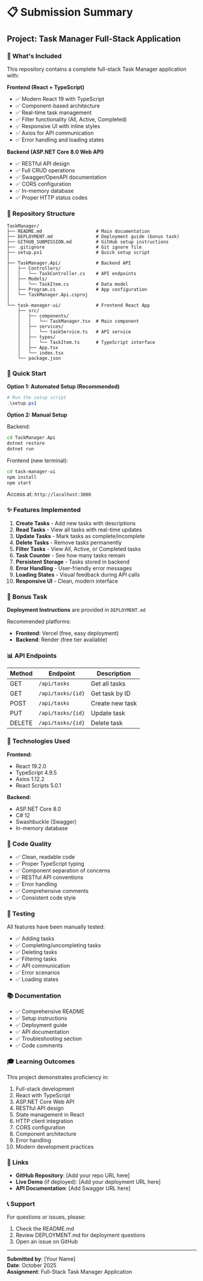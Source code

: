 # 📋 Submission Summary

## Project: Task Manager Full-Stack Application

### 🎯 What's Included

This repository contains a complete full-stack Task Manager application with:

**Frontend (React + TypeScript)**
- ✅ Modern React 19 with TypeScript
- ✅ Component-based architecture
- ✅ Real-time task management
- ✅ Filter functionality (All, Active, Completed)
- ✅ Responsive UI with inline styles
- ✅ Axios for API communication
- ✅ Error handling and loading states

**Backend (ASP.NET Core 8.0 Web API)**
- ✅ RESTful API design
- ✅ Full CRUD operations
- ✅ Swagger/OpenAPI documentation
- ✅ CORS configuration
- ✅ In-memory database
- ✅ Proper HTTP status codes

### 📁 Repository Structure

```
TaskManager/
├── README.md                    # Main documentation
├── DEPLOYMENT.md                # Deployment guide (bonus task)
├── GITHUB_SUBMISSION.md         # GitHub setup instructions
├── .gitignore                   # Git ignore file
├── setup.ps1                    # Quick setup script
│
├── TaskManager.Api/             # Backend API
│   ├── Controllers/
│   │   └── TaskController.cs    # API endpoints
│   ├── Models/
│   │   └── TaskItem.cs          # Data model
│   ├── Program.cs               # App configuration
│   └── TaskManager.Api.csproj
│
└── task-manager-ui/             # Frontend React App
    ├── src/
    │   ├── components/
    │   │   └── TaskManager.tsx  # Main component
    │   ├── services/
    │   │   └── taskService.ts   # API service
    │   ├── types/
    │   │   └── TaskItem.ts      # TypeScript interface
    │   ├── App.tsx
    │   └── index.tsx
    └── package.json
```

### 🚀 Quick Start

**Option 1: Automated Setup (Recommended)**
```powershell
# Run the setup script
.\setup.ps1
```

**Option 2: Manual Setup**

Backend:
```bash
cd TaskManager.Api
dotnet restore
dotnet run
```

Frontend (new terminal):
```bash
cd task-manager-ui
npm install
npm start
```

Access at: `http://localhost:3000`

### ✨ Features Implemented

1. **Create Tasks** - Add new tasks with descriptions
2. **Read Tasks** - View all tasks with real-time updates
3. **Update Tasks** - Mark tasks as complete/incomplete
4. **Delete Tasks** - Remove tasks permanently
5. **Filter Tasks** - View All, Active, or Completed tasks
6. **Task Counter** - See how many tasks remain
7. **Persistent Storage** - Tasks stored in backend
8. **Error Handling** - User-friendly error messages
9. **Loading States** - Visual feedback during API calls
10. **Responsive UI** - Clean, modern interface

### 🎁 Bonus Task

**Deployment Instructions** are provided in `DEPLOYMENT.md`

Recommended platforms:
- **Frontend**: Vercel (free, easy deployment)
- **Backend**: Render (free tier available)

### 📊 API Endpoints

| Method | Endpoint | Description |
|--------|----------|-------------|
| GET | `/api/tasks` | Get all tasks |
| GET | `/api/tasks/{id}` | Get task by ID |
| POST | `/api/tasks` | Create new task |
| PUT | `/api/tasks/{id}` | Update task |
| DELETE | `/api/tasks/{id}` | Delete task |

### 🔧 Technologies Used

**Frontend:**
- React 19.2.0
- TypeScript 4.9.5
- Axios 1.12.2
- React Scripts 5.0.1

**Backend:**
- ASP.NET Core 8.0
- C# 12
- Swashbuckle (Swagger)
- In-memory database

### 📝 Code Quality

- ✅ Clean, readable code
- ✅ Proper TypeScript typing
- ✅ Component separation of concerns
- ✅ RESTful API conventions
- ✅ Error handling
- ✅ Comprehensive comments
- ✅ Consistent code style

### 🧪 Testing

All features have been manually tested:
- ✅ Adding tasks
- ✅ Completing/uncompleting tasks
- ✅ Deleting tasks
- ✅ Filtering tasks
- ✅ API communication
- ✅ Error scenarios
- ✅ Loading states

### 📚 Documentation

- ✅ Comprehensive README
- ✅ Setup instructions
- ✅ Deployment guide
- ✅ API documentation
- ✅ Troubleshooting section
- ✅ Code comments

### 🎓 Learning Outcomes

This project demonstrates proficiency in:
1. Full-stack development
2. React with TypeScript
3. ASP.NET Core Web API
4. RESTful API design
5. State management in React
6. HTTP client integration
7. CORS configuration
8. Component architecture
9. Error handling
10. Modern development practices

### 🔗 Links

- **GitHub Repository**: [Add your repo URL here]
- **Live Demo** (if deployed): [Add your deployment URL here]
- **API Documentation**: [Add Swagger URL here]

### 📞 Support

For questions or issues, please:
1. Check the README.md
2. Review DEPLOYMENT.md for deployment questions
3. Open an issue on GitHub

---

**Submitted by**: [Your Name]  
**Date**: October 2025  
**Assignment**: Full-Stack Task Manager Application

